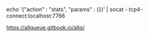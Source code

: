 echo '{"action" : "stats", "params" : {}}' | socat - tcp4-connect:localhost:7766

https://allqueue.gitbook.io/allq/




